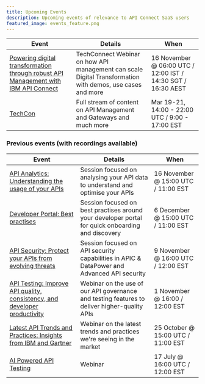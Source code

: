 ```yaml
---
title: Upcoming Events
description: Upcoming events of relevance to API Connect SaaS users
featured_image: events_feature.png
---
```



| Event         | Details     | When |
|--------------|-----------|------------|
| [Powering digital transformation through robust API Management with IBM API Connect](https://www.ibm.com/events/reg/flow/ibm/x90x8wmb/landing/page/landing) | TechConnect Webinar on how API management can scale Digital Transformation with demos, use cases and more | 16 November @ 06:00 UTC / 12:00 IST / 14:30 SGT / 16:30 AEST |
| [TechCon](https://www.ibm.com/events/reg/flow/ibm/21bh6fmb/createaccount/page/contactInfoVirtual) | Full stream of content on API Management and Gateways and much more | Mar 19-21, 14:00 - 22:00 UTC / 9:00 - 17:00 EST |



### Previous events (with recordings available)

| Event         | Details     | When |
|--------------|-----------|------------|
| [API Analytics: Understanding the usage of your APIs](https://ibm.webcasts.com/starthere.jsp?ei=1636413&tp_key=4083b5ee0c) | Session focused on analysing your API data to understand and optimise your APIs | 16 November @ 15:00 UTC / 11:00 EST |
| [Developer Portal: Best practises](https://ibm.webcasts.com/starthere.jsp?ei=1637502&tp_key=98d356cfe0) | Session focused on best practises around your developer portal for quick onboarding and discovery | 6 December @ 15:00 UTC / 11:00 EST |
| [API Security: Protect your APIs from evolving threats](https://ibm.webcasts.com/starthere.jsp?ei=1636283&tp_key=69552fe99a) | Session focused on API security capabilities in APIC & DataPower and Advanced API security  | 9 November @ 16:00 UTC / 12:00 EST |
| [API Testing: Improve API quality, consistency, and developer productivity](https://ibm.webcasts.com/starthere.jsp?ei=1636282&tp_key=64d0ca091a) | Webinar on the use of our API governance and testing features to deliver higher-quality APIs  | 1 November @ 16:00 / 12:00 EST |
| [Latest API Trends and Practices: Insights from IBM and Gartner](https://ibm.webcasts.com/starthere.jsp?ei=1636281&tp_key=ad1cd73bb1) | Webinar on the latest trends and practices we're seeing in the market | 25 October @ 15:00 UTC / 11:00 EST |  
| [AI Powered API Testing](https://www.crowdcast.io/c/api-connect-ai-powered-api-testing) | Webinar | 17 July @ 16:00 UTC / 12:00 EST |
